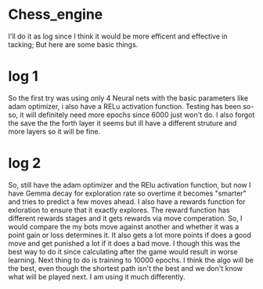 # Chess_engine

I'll do it as log since I think it would be more efficent and effective in tacking; But here are some basic things. 

# log 1 

So the first try was using only 4 Neural nets with the basic parameters like adam optimizer, i also have a RELu activation function. Testing has been so-so, it will definitely need more epochs since 6000 just won't do. I also forgot the save the the forth layer it seems but ill have a different struture and more layers so it will be fine. 

# log 2

So,  still have the adam optimizer and the RElu activation function, but now I have Gemma decay for exploration rate  so overtime it becomes "smarter" and tries to predict a few moves ahead. I also have a rewards function for exloration to ensure that it exactly explores. The reward function has different rewards stages and it gets rewards via move comperation. So, I would compare the my bots move against another and whether it was a point gain or loss determines it. It also gets a lot more points if does a good move and get punished a lot if it does a bad move. I though this was the best way to do it since calculating after the game would result in worse learning. Next thing to do is training to 10000 epochs. I think the algo will be the best, even though the shortest path isn't the best and we don't know what will be played next. I am using it much differently. 
